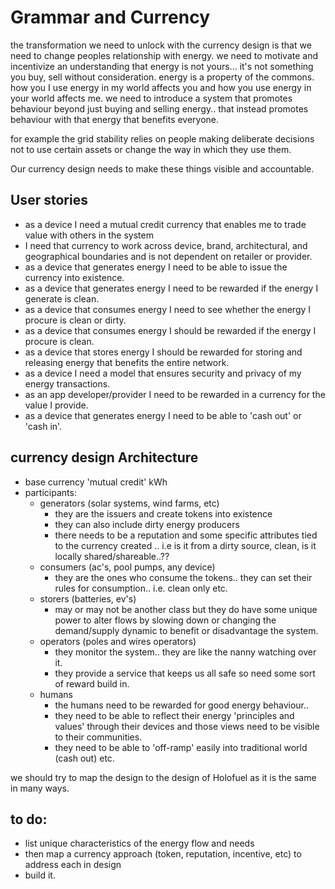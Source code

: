 # Grammar and Currency
the transformation we need to unlock with the currency design is that we need to change peoples relationship with energy.
we need to motivate and incentivize an understanding that energy is not yours... it's not something you buy, sell without consideration.
energy is a property of the commons.
how you I use energy in my world affects you and how you use energy in your world affects me.
we need to introduce a system that promotes behaviour beyond just buying and selling energy.. that instead promotes behaviour with that energy that benefits everyone.

for example the grid stability relies on people making deliberate decisions not to use certain assets or change the way in which they use them.

Our currency design needs to make these things visible and accountable.


## User stories
- as a device I need a mutual credit currency that enables me to trade value with others in the system
- I need that currency to work across device, brand, architectural, and geographical boundaries and is not dependent on retailer or provider.
- as a device that generates energy I need to be able to issue the currency into existence.
- as a device that generates energy I need to be rewarded if the energy I generate is clean.
- as a device that consumes energy I need to see whether the energy I procure is clean or dirty.
- as a device that consumes energy I should be rewarded if the energy I procure is clean.
- as a device that stores energy I should be rewarded for storing and releasing energy that benefits the entire network.
- as a device I need a model that ensures security and privacy of my energy transactions.
- as an app developer/provider I need to be rewarded in a currency for the value I provide.
- as a device that generates energy I need to be able to 'cash out' or 'cash in'.

## currency design Architecture

- base currency 'mutual credit' kWh
- participants:
  - generators (solar systems, wind farms, etc)
    - they are the issuers and create tokens into existence
    - they can also include dirty energy producers
    - there needs to be a reputation and some specific attributes tied to the currency created .. i.e is it from a dirty source, clean, is it locally shared/shareable..??
  - consumers (ac's, pool pumps, any device)
    - they are the ones who consume the tokens.. they can set their rules for consumption.. i.e. clean only etc.
  - storers (batteries, ev's)
    - may or may not be another class but they do have some unique power to alter flows by slowing down or changing the demand/supply dynamic to benefit or disadvantage the system.
  - operators (poles and wires operators)
    - they monitor the system.. they are like the nanny watching over it.
    - they provide a service that keeps us all safe so need some sort of reward build in.
  - humans
    - the humans need to be rewarded for good energy behaviour..
    - they need to be able to reflect their energy 'principles and values' through their devices and those views need to be visible to their communities.
    - they need to be able to 'off-ramp' easily into traditional world (cash out) etc.

we should try to map the design to the design of Holofuel as it is the same in many ways.

## to do:

- list unique characteristics of the energy flow and needs
- then map a currency approach (token, reputation, incentive, etc) to address each in design
- build it.
